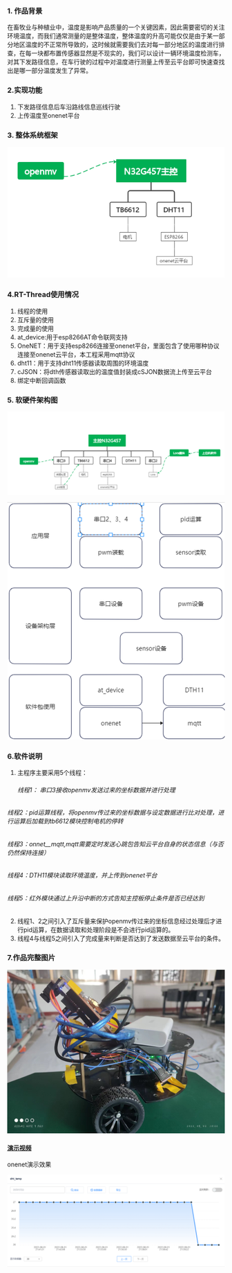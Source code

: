 ### 1. 作品背景

在畜牧业与种植业中，温度是影响产品质量的一个关键因素，因此需要密切的关注环境温度，而我们通常测量的是整体温度，整体温度的升高可能仅仅是由于某一部分地区温度的不正常所导致的，这时候就需要我们去对每一部分地区的温度进行排查，在每一块都布置传感器显然是不现实的，我们可以设计一辆环境温度检测车，对其下发路径信息，在车行驶的过程中对温度进行测量上传至云平台即可快速查找出是哪一部分温度发生了异常。

### 2.实现功能

1. 下发路径信息后车沿路线信息巡线行驶
2. 上传温度至onenet平台

### 3. 整体系统框架

![image-20220803102538822](说明文档.assets/image-20220803102538822.png)

### 4.RT-Thread使用情况

1. 线程的使用
2. 互斥量的使用
3. 完成量的使用
4. at_device:用于esp8266AT命令联网支持
5. OneNET：用于支持esp8266连接至onenet平台，里面包含了使用哪种协议连接至onenet云平台，本工程采用mqtt协议
6. dht11：用于支持dht11传感器读取周围的环境温度
7. cJSON：将dth传感器读取出的温度值封装成cSJON数据流上传至云平台
8. 绑定中断回调函数

### 5. 软硬件架构图

![image-20220802105036135](说明文档.assets/image-20220802105036135.png)

![image-20220802113927605](说明文档.assets/image-20220802113927605.png)

### 6.软件说明

1. 主程序主要采用5个线程：

   ###### 线程1： 串口3接收openmv发送过来的坐标数据并进行处理

###### 线程2：pid运算线程，将openmv传过来的坐标数据与设定数据进行比对处理，进行运算后加载到tb6612模块控制电机的停转

###### 线程3：onnet__mqtt,mqtt需要定时发送心跳包告知云平台自身的状态信息（与否仍然保持连接）

###### 线程4：DTH11模块读取环境温度，并上传到onenet平台

###### 线程5：红外模块通过上升沿中断的方式告知主控板停止条件是否已经达到

2. 线程1、2之间引入了互斥量来保护openmv传过来的坐标信息经过处理后才进行pid运算，在数据读取和处理阶段是不会进行pid运算的。
3. 线程4与线程5之间引入了完成量来判断是否达到了发送数据至云平台的条件。

### 7.作品完整图片

![3de35ac6c889293fb2174691d206d64](说明文档.assets/3de35ac6c889293fb2174691d206d64.jpg)

#### [演示视频](https://www.bilibili.com/video/BV1nB4y1r7G1?spm_id_from=333.1007.top_right_bar_window_history.content.click&vd_source=1030fc49793ffea59949728ba8e460ec)

onenet演示效果

![image-20220803104121584](说明文档.assets/image-20220803104121584.png)

